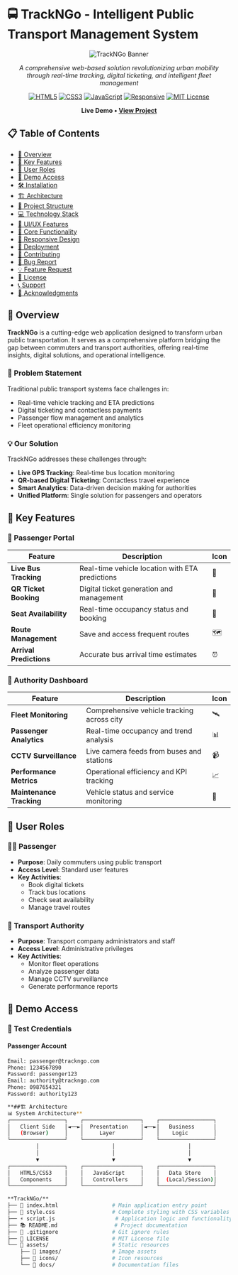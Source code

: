 # 🚍 TrackNGo - Intelligent Public Transport Management System

<div align="center">

![TrackNGo Banner](https://via.placeholder.com/1200x400/2c5aa0/ffffff?text=TrackNGo+Smart+Transport+System)

*A comprehensive web-based solution revolutionizing urban mobility through real-time tracking, digital ticketing, and intelligent fleet management*

[![HTML5](https://img.shields.io/badge/HTML5-E34F26?style=for-the-badge&logo=html5&logoColor=white)](https://developer.mozilla.org/en-US/docs/Web/HTML)
[![CSS3](https://img.shields.io/badge/CSS3-1572B6?style=for-the-badge&logo=css3&logoColor=white)](https://developer.mozilla.org/en-US/docs/Web/CSS)
[![JavaScript](https://img.shields.io/badge/JavaScript-F7DF1E?style=for-the-badge&logo=javascript&logoColor=black)](https://developer.mozilla.org/en-US/docs/Web/JavaScript)
[![Responsive](https://img.shields.io/badge/Responsive-Design-28a745?style=for-the-badge)](https://developer.mozilla.org/en-US/docs/Learn/CSS/CSS_layout/Responsive_Design)
[![MIT License](https://img.shields.io/badge/License-MIT-green.svg?style=for-the-badge)](https://opensource.org/licenses/MIT)

**Live Demo • [View Project](https://your-username.github.io/TrackNGo/)**

</div>

## 📋 Table of Contents

- [🌟 Overview](#-overview)
- [🚀 Key Features](#-key-features)
- [👥 User Roles](#-user-roles)
- [🎯 Demo Access](#-demo-access)
- [🛠️ Installation](#️-installation)
- [🏗️ Architecture](#️-architecture)
- [📁 Project Structure](#-project-structure)
- [💻 Technology Stack](#-technology-stack)
- [🎨 UI/UX Features](#-uiux-features)
- [🔧 Core Functionality](#-core-functionality)
- [📱 Responsive Design](#-responsive-design)
- [🚀 Deployment](#-deployment)
- [🤝 Contributing](#-contributing)
- [🐛 Bug Report](#-bug-report)
- [💡 Feature Request](#-feature-request)
- [📄 License](#-license)
- [📞 Support](#-support)
- [🙏 Acknowledgments](#-acknowledgments)

## 🌟 Overview

**TrackNGo** is a cutting-edge web application designed to transform urban public transportation. It serves as a comprehensive platform bridging the gap between commuters and transport authorities, offering real-time insights, digital solutions, and operational intelligence.

### 🎯 Problem Statement
Traditional public transport systems face challenges in:
- Real-time vehicle tracking and ETA predictions
- Digital ticketing and contactless payments
- Passenger flow management and analytics
- Fleet operational efficiency monitoring

### 💡 Our Solution
TrackNGo addresses these challenges through:
- **Live GPS Tracking**: Real-time bus location monitoring
- **QR-based Digital Ticketing**: Contactless travel experience
- **Smart Analytics**: Data-driven decision making for authorities
- **Unified Platform**: Single solution for passengers and operators

## 🚀 Key Features

### 👥 Passenger Portal
| Feature | Description | Icon |
|---------|-------------|------|
| **Live Bus Tracking** | Real-time vehicle location with ETA predictions | 📍 |
| **QR Ticket Booking** | Digital ticket generation and management | 🎫 |
| **Seat Availability** | Real-time occupancy status and booking | 💺 |
| **Route Management** | Save and access frequent routes | 🗺️ |
| **Arrival Predictions** | Accurate bus arrival time estimates | ⏰ |

### 🏢 Authority Dashboard
| Feature | Description | Icon |
|---------|-------------|------|
| **Fleet Monitoring** | Comprehensive vehicle tracking across city | 🛰️ |
| **Passenger Analytics** | Real-time occupancy and trend analysis | 📊 |
| **CCTV Surveillance** | Live camera feeds from buses and stations | 📹 |
| **Performance Metrics** | Operational efficiency and KPI tracking | 📈 |
| **Maintenance Tracking** | Vehicle status and service monitoring | 🔧 |

## 👥 User Roles

### 🧑‍💼 Passenger
- **Purpose**: Daily commuters using public transport
- **Access Level**: Standard user features
- **Key Activities**:
  - Book digital tickets
  - Track bus locations
  - Check seat availability
  - Manage travel routes

### 🏢 Transport Authority
- **Purpose**: Transport company administrators and staff
- **Access Level**: Administrative privileges
- **Key Activities**:
  - Monitor fleet operations
  - Analyze passenger data
  - Manage CCTV surveillance
  - Generate performance reports

## 🎯 Demo Access

### 🔐 Test Credentials

#### Passenger Account
```bash
Email: passenger@trackngo.com
Phone: 1234567890
Password: passenger123
Email: authority@trackngo.com
Phone: 0987654321
Password: authority123

**##🏗️ Architecture
📊 System Architecture**
┌─────────────────┐    ┌──────────────────┐    ┌─────────────────┐
│   Client Side   │◄──►│  Presentation    │◄──►│   Business      │
│   (Browser)     │    │     Layer        │    │    Logic        │
└─────────────────┘    └──────────────────┘    └─────────────────┘
         │                       │                       │
         │                       │                       │
         ▼                       ▼                       ▼
┌─────────────────┐    ┌──────────────────┐    ┌─────────────────┐
│   HTML5/CSS3    │    │   JavaScript     │    │   Data Store    │
│   Components    │    │   Controllers    │    │  (Local/Session)│
└─────────────────┘    └──────────────────┘    └─────────────────┘

**TrackNGo/**
├── 📄 index.html                 # Main application entry point
├── 🎨 style.css                  # Complete styling with CSS variables
├── ⚡ script.js                   # Application logic and functionality
├── 📚 README.md                  # Project documentation
├── 🔧 .gitignore                 # Git ignore rules
├── 📄 LICENSE                    # MIT License file
└── 📁 assets/                    # Static resources
    ├── 📁 images/                # Image assets
    ├── 📁 icons/                 # Icon resources
    └── 📁 docs/                  # Documentation files
